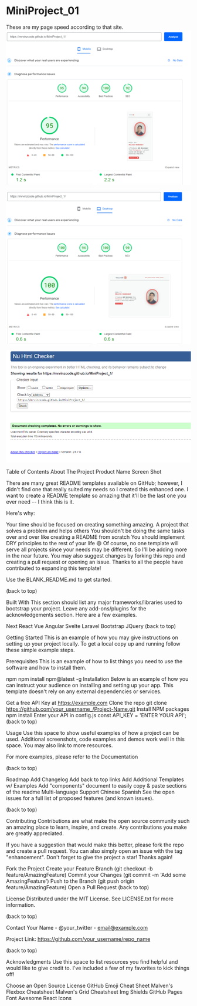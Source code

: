 ﻿# MiniProject_01

These are my page speed according to that site.
![ScreenShot](readme.image/pagespeed_mobile.png)

![ScreenShot](readme.image/pagespeed_desktop.png)


![ScreenShot](readme.image/w3.org_checker.png)


Table of Contents
About The Project
Product Name Screen Shot

There are many great README templates available on GitHub; however, I didn't find one that really suited my needs so I created this enhanced one. I want to create a README template so amazing that it'll be the last one you ever need -- I think this is it.

Here's why:

Your time should be focused on creating something amazing. A project that solves a problem and helps others
You shouldn't be doing the same tasks over and over like creating a README from scratch
You should implement DRY principles to the rest of your life 😄
Of course, no one template will serve all projects since your needs may be different. So I'll be adding more in the near future. You may also suggest changes by forking this repo and creating a pull request or opening an issue. Thanks to all the people have contributed to expanding this template!

Use the BLANK_README.md to get started.

(back to top)

Built With
This section should list any major frameworks/libraries used to bootstrap your project. Leave any add-ons/plugins for the acknowledgements section. Here are a few examples.

Next
React
Vue
Angular
Svelte
Laravel
Bootstrap
JQuery
(back to top)

Getting Started
This is an example of how you may give instructions on setting up your project locally. To get a local copy up and running follow these simple example steps.

Prerequisites
This is an example of how to list things you need to use the software and how to install them.

npm
npm install npm@latest -g
Installation
Below is an example of how you can instruct your audience on installing and setting up your app. This template doesn't rely on any external dependencies or services.

Get a free API Key at https://example.com
Clone the repo
git clone https://github.com/your_username_/Project-Name.git
Install NPM packages
npm install
Enter your API in config.js
const API_KEY = 'ENTER YOUR API';
(back to top)

Usage
Use this space to show useful examples of how a project can be used. Additional screenshots, code examples and demos work well in this space. You may also link to more resources.

For more examples, please refer to the Documentation

(back to top)

Roadmap
 Add Changelog
 Add back to top links
 Add Additional Templates w/ Examples
 Add "components" document to easily copy & paste sections of the readme
 Multi-language Support
 Chinese
 Spanish
See the open issues for a full list of proposed features (and known issues).

(back to top)

Contributing
Contributions are what make the open source community such an amazing place to learn, inspire, and create. Any contributions you make are greatly appreciated.

If you have a suggestion that would make this better, please fork the repo and create a pull request. You can also simply open an issue with the tag "enhancement". Don't forget to give the project a star! Thanks again!

Fork the Project
Create your Feature Branch (git checkout -b feature/AmazingFeature)
Commit your Changes (git commit -m 'Add some AmazingFeature')
Push to the Branch (git push origin feature/AmazingFeature)
Open a Pull Request
(back to top)

License
Distributed under the MIT License. See LICENSE.txt for more information.

(back to top)

Contact
Your Name - @your_twitter - email@example.com

Project Link: https://github.com/your_username/repo_name

(back to top)

Acknowledgments
Use this space to list resources you find helpful and would like to give credit to. I've included a few of my favorites to kick things off!

Choose an Open Source License
GitHub Emoji Cheat Sheet
Malven's Flexbox Cheatsheet
Malven's Grid Cheatsheet
Img Shields
GitHub Pages
Font Awesome
React Icons
